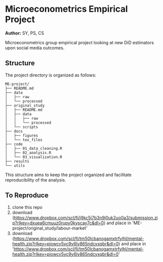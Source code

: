 # Microeconometrics Empirical Project

**Author:** SY, PS, CS

Microeconometrics group empirical project looking at new DiD estimators upon social media outcomes.

## Structure

The project directory is organized as follows:
```
ME-project/
├── README.md
├── data
│   ├── raw
│   └── processed
├── original_study
│   ├── README.md
│   ├── data
│   │   ├── raw
│   │   └── processed
│   └── scripts
├── docs
│   ├── figures
│   └── tex_files
├── code
│   ├── 01_data_cleaning.R
│   ├── 02_analysis.R
│   └── 03_visualization.R
├── results
└── utils
```

This structure aims to keep the project organized and facilitate reproducibility of the analysis.

## To Reproduce
1. clone this repo
2. download (https://www.dropbox.com/scl/fi/j9kc5i7b3n9j0uk2uo0a3/submission.zip?rlkey=dxuea6cmuuz0rupy0kyscay7c&dl=0) and place in 'ME-project/original_study/labour-market'
3. download (https://www.dropbox.com/scl/fi/tm50lcbanogamxtrfylhl/mental-health.zip?rlkey=piowcv5yc9y6ly865ndcyxqbr&dl=0) and place in 'https://www.dropbox.com/scl/fi/tm50lcbanogamxtrfylhl/mental-health.zip?rlkey=piowcv5yc9y6ly865ndcyxqbr&dl=0'

